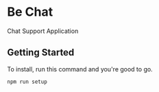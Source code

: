 # Be Chat

Chat Support Application

## Getting Started

To install, run this command and you're good to go.

```
npm run setup
```

